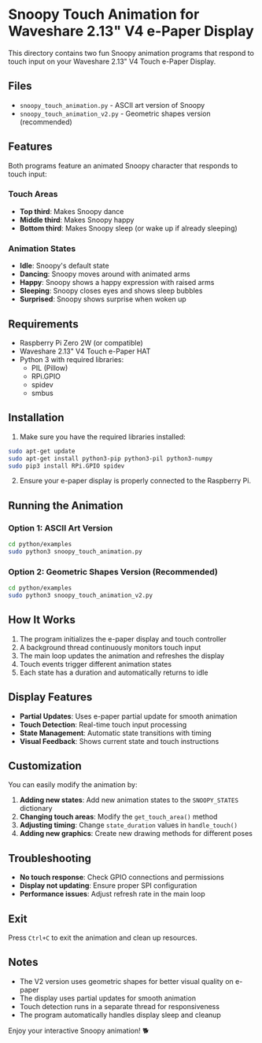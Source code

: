 # Snoopy Touch Animation for Waveshare 2.13" V4 e-Paper Display

This directory contains two fun Snoopy animation programs that respond to touch input on your Waveshare 2.13" V4 Touch e-Paper Display.

## Files

- `snoopy_touch_animation.py` - ASCII art version of Snoopy
- `snoopy_touch_animation_v2.py` - Geometric shapes version (recommended)

## Features

Both programs feature an animated Snoopy character that responds to touch input:

### Touch Areas
- **Top third**: Makes Snoopy dance
- **Middle third**: Makes Snoopy happy
- **Bottom third**: Makes Snoopy sleep (or wake up if already sleeping)

### Animation States
- **Idle**: Snoopy's default state
- **Dancing**: Snoopy moves around with animated arms
- **Happy**: Snoopy shows a happy expression with raised arms
- **Sleeping**: Snoopy closes eyes and shows sleep bubbles
- **Surprised**: Snoopy shows surprise when woken up

## Requirements

- Raspberry Pi Zero 2W (or compatible)
- Waveshare 2.13" V4 Touch e-Paper HAT
- Python 3 with required libraries:
  - PIL (Pillow)
  - RPi.GPIO
  - spidev
  - smbus

## Installation

1. Make sure you have the required libraries installed:
```bash
sudo apt-get update
sudo apt-get install python3-pip python3-pil python3-numpy
sudo pip3 install RPi.GPIO spidev
```

2. Ensure your e-paper display is properly connected to the Raspberry Pi.

## Running the Animation

### Option 1: ASCII Art Version
```bash
cd python/examples
sudo python3 snoopy_touch_animation.py
```

### Option 2: Geometric Shapes Version (Recommended)
```bash
cd python/examples
sudo python3 snoopy_touch_animation_v2.py
```

## How It Works

1. The program initializes the e-paper display and touch controller
2. A background thread continuously monitors touch input
3. The main loop updates the animation and refreshes the display
4. Touch events trigger different animation states
5. Each state has a duration and automatically returns to idle

## Display Features

- **Partial Updates**: Uses e-paper partial update for smooth animation
- **Touch Detection**: Real-time touch input processing
- **State Management**: Automatic state transitions with timing
- **Visual Feedback**: Shows current state and touch instructions

## Customization

You can easily modify the animation by:

1. **Adding new states**: Add new animation states to the `SNOOPY_STATES` dictionary
2. **Changing touch areas**: Modify the `get_touch_area()` method
3. **Adjusting timing**: Change `state_duration` values in `handle_touch()`
4. **Adding new graphics**: Create new drawing methods for different poses

## Troubleshooting

- **No touch response**: Check GPIO connections and permissions
- **Display not updating**: Ensure proper SPI configuration
- **Performance issues**: Adjust refresh rate in the main loop

## Exit

Press `Ctrl+C` to exit the animation and clean up resources.

## Notes

- The V2 version uses geometric shapes for better visual quality on e-paper
- The display uses partial updates for smooth animation
- Touch detection runs in a separate thread for responsiveness
- The program automatically handles display sleep and cleanup

Enjoy your interactive Snoopy animation! 🐕 